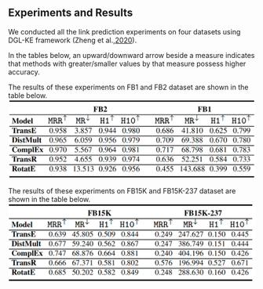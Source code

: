 ## Experiments and Results

We conducted all the link prediction experiments on four datasets using DGL-KE framework (Zheng et al.,[2020](https://arxiv.org/pdf/2004.08532.pdf)). 

In the tables below, an upward/downward arrow beside a measure indicates that methods with greater/smaller values by that measure possess higher accuracy.

The results of these experiments on FB1 and FB2 dataset are shown in the table below. 
![This is an image](https://github.com/idirlab/freebases/blob/main/Experiments/FB1vsFB2.png?raw=true)

The results of these experiments on FB15K and FB15K-237 dataset are shown in the table below. 
![This is an image](https://github.com/idirlab/freebases/blob/main/Experiments/FB15KvsFB15K-237.png?raw=true)

